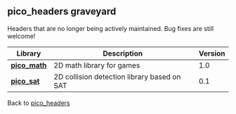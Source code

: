 pico_headers graveyard
--------------------------------------------------------------------------------
Headers that are no longer being actively maintained. Bug fixes are still welcome!

Library | Description | Version
------- | ------------| -------
**[pico_math](pico_math.h)** | 2D math library for games                   | 1.0
**[pico_sat](pico_sat.h)**   | 2D collision detection library based on SAT | 0.1

Back to [pico_headers](https://github.com/empyreanx/pico_headers)
